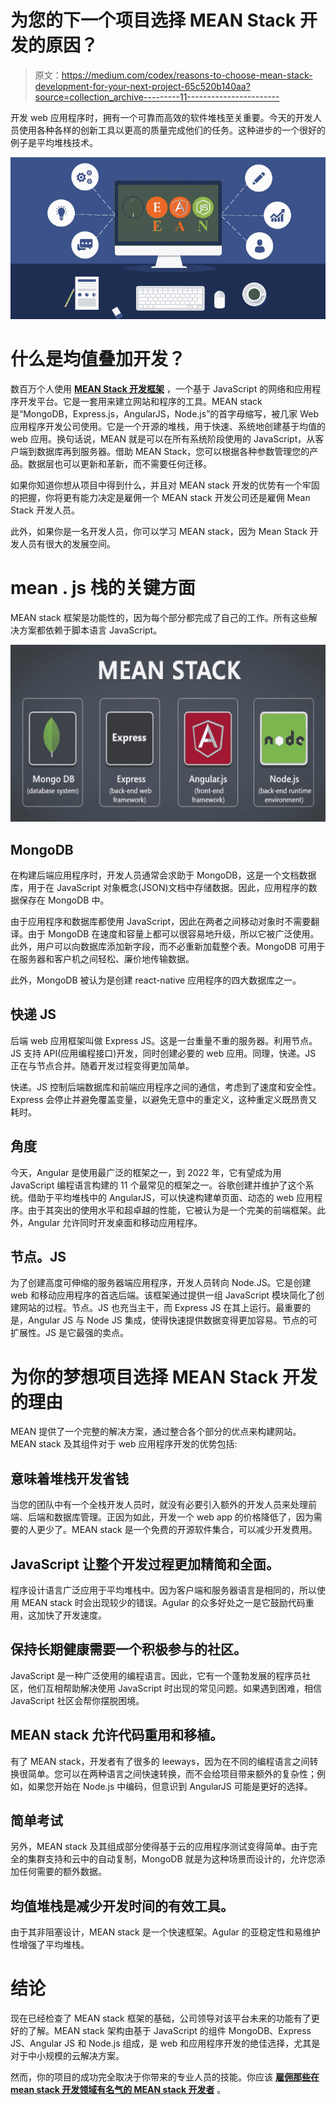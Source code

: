 # 为您的下一个项目选择 MEAN Stack 开发的原因？

> 原文：<https://medium.com/codex/reasons-to-choose-mean-stack-development-for-your-next-project-65c520b140aa?source=collection_archive---------11----------------------->

开发 web 应用程序时，拥有一个可靠而高效的软件堆栈至关重要。今天的开发人员使用各种各样的创新工具以更高的质量完成他们的任务。这种进步的一个很好的例子是平均堆栈技术。

![](img/13055447fd69372f9a23e1a1f4c2f07f.png)

# **什么是均值叠加开发？**

数百万个人使用 [**MEAN Stack 开发框架**](https://jumpgrowth.com/top-benefits-of-mean-stack-for-web-app-development/) ，一个基于 JavaScript 的网络和应用程序开发平台。它是一套用来建立网站和程序的工具。MEAN stack 是“MongoDB，Express.js，AngularJS，Node.js”的首字母缩写，被几家 Web 应用程序开发公司使用。它是一个开源的堆栈，用于快速、系统地创建基于均值的 web 应用。换句话说，MEAN 就是可以在所有系统阶段使用的 JavaScript，从客户端到数据库再到服务器。借助 MEAN Stack，您可以根据各种参数管理您的产品。数据层也可以更新和革新，而不需要任何迁移。

如果你知道你想从项目中得到什么，并且对 MEAN stack 开发的优势有一个牢固的把握，你将更有能力决定是雇佣一个 MEAN stack 开发公司还是雇佣 Mean Stack 开发人员。

此外，如果你是一名开发人员，你可以学习 MEAN stack，因为 Mean Stack 开发人员有很大的发展空间。

# **mean . js 栈的关键方面**

MEAN stack 框架是功能性的，因为每个部分都完成了自己的工作。所有这些解决方案都依赖于脚本语言 JavaScript。

![](img/f954844070cbe385de93bf533f732398.png)

## **MongoDB**

在构建后端应用程序时，开发人员通常会求助于 MongoDB，这是一个文档数据库，用于在 JavaScript 对象概念(JSON)文档中存储数据。因此，应用程序的数据保存在 MongoDB 中。

由于应用程序和数据库都使用 JavaScript，因此在两者之间移动对象时不需要翻译。由于 MongoDB 在速度和容量上都可以很容易地升级，所以它被广泛使用。此外，用户可以向数据库添加新字段，而不必重新加载整个表。MongoDB 可用于在服务器和客户机之间轻松、廉价地传输数据。

此外，MongoDB 被认为是创建 react-native 应用程序的四大数据库之一。

## **快递 JS**

后端 web 应用框架叫做 Express JS。这是一台重量不重的服务器。利用节点。JS 支持 API(应用编程接口)开发，同时创建必要的 web 应用。同理，快递。JS 正在与节点合并。随着开发过程变得更加简单。

快递。JS 控制后端数据库和前端应用程序之间的通信，考虑到了速度和安全性。Express 会停止并避免覆盖变量，以避免无意中的重定义，这种重定义既昂贵又耗时。

## **角度**

今天，Angular 是使用最广泛的框架之一，到 2022 年，它有望成为用 JavaScript 编程语言构建的 11 个最常见的框架之一。谷歌创建并维护了这个系统。借助于平均堆栈中的 AngularJS，可以快速构建单页面、动态的 web 应用程序。由于其突出的使用水平和超卓越的性能，它被认为是一个完美的前端框架。此外，Angular 允许同时开发桌面和移动应用程序。

## **节点。JS**

为了创建高度可伸缩的服务器端应用程序，开发人员转向 Node.JS。它是创建 web 和移动应用程序的首选后端。该框架通过提供一组 JavaScript 模块简化了创建网站的过程。节点。JS 也充当主干，而 Express JS 在其上运行。最重要的是，Angular JS 与 Node JS 集成，使得快速提供数据变得更加容易。节点的可扩展性。JS 是它最强的卖点。

# **为你的梦想项目选择 MEAN Stack 开发的理由**

MEAN 提供了一个完整的解决方案，通过整合各个部分的优点来构建网站。MEAN stack 及其组件对于 web 应用程序开发的优势包括:

## **意味着堆栈开发省钱**

当您的团队中有一个全栈开发人员时，就没有必要引入额外的开发人员来处理前端、后端和数据库管理。正因为如此，开发一个 web app 的价格降低了，因为需要的人更少了。MEAN stack 是一个免费的开源软件集合，可以减少开发费用。

## **JavaScript 让整个开发过程更加精简和全面。**

程序设计语言广泛应用于平均堆栈中。因为客户端和服务器语言是相同的，所以使用 MEAN stack 时会出现较少的错误。Agular 的众多好处之一是它鼓励代码重用，这加快了开发速度。

## **保持长期健康需要一个积极参与的社区。**

JavaScript 是一种广泛使用的编程语言。因此，它有一个蓬勃发展的程序员社区，他们互相帮助解决使用 JavaScript 时出现的常见问题。如果遇到困难，相信 JavaScript 社区会帮你摆脱困境。

## **MEAN stack 允许代码重用和移植。**

有了 MEAN stack，开发者有了很多的 leeways，因为在不同的编程语言之间转换很简单。您可以在两种语言之间快速转换，而不会给项目带来额外的复杂性；例如，如果您开始在 Node.js 中编码，但意识到 AngularJS 可能是更好的选择。

## **简单考试**

另外，MEAN stack 及其组成部分使得基于云的应用程序测试变得简单。由于完全的集群支持和云中的自动复制，MongoDB 就是为这种场景而设计的，允许您添加任何需要的额外数据。

## **均值堆栈是减少开发时间的有效工具。**

由于其非阻塞设计，MEAN stack 是一个快速框架。Agular 的亚稳定性和易维护性增强了平均堆栈。

# **结论**

现在已经检查了 MEAN stack 框架的基础，公司领导对该平台未来的功能有了更好的了解。MEAN stack 架构由基于 JavaScript 的组件 MongoDB、Express JS、Angular JS 和 Node.js 组成，是 web 和应用程序开发的绝佳选择，尤其是对于中小规模的云解决方案。

然而，你的项目的成功完全取决于你带来的专业人员的技能。你应该 [**雇佣那些在 mean stack 开发领域有名气的 MEAN stack 开发者**](https://jumpgrowth.com/hire-mean-stack-developers/) 。